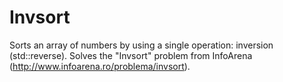 # Invsort
Sorts an array of numbers by using a single operation: inversion (std::reverse).
Solves the "Invsort" problem from InfoArena (http://www.infoarena.ro/problema/invsort).
